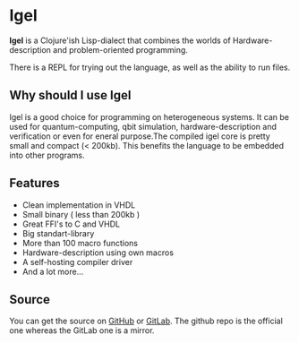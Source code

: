 # Igel

**Igel** is a Clojure'ish Lisp-dialect that combines the worlds of Hardware-description and problem-oriented programming.

There is a REPL for trying out the language, as well as the ability
to run files. 
<br>

## Why should I use Igel

Igel is a good choice for programming on heterogeneous systems. It can be used for quantum-computing, qbit simulation, hardware-description and verification or even for eneral purpose.The compiled igel core is pretty small and compact (< 200kb). This benefits the language to be embedded into other programs.

## Features

* Clean implementation in VHDL
* Small binary ( less than 200kb )
* Great FFI's to C and VHDL
* Big standart-library
* More than 100 macro functions
* Hardware-description using own macros
* A self-hosting compiler driver
* And a lot more...

## Source

You can get the source on [GitHub](https://github.com/timo-cmd2/Igel) or
[GitLab](https://gitlab.com/timo-cmd2/Igel). The github repo is the official one
whereas the GitLab one is a mirror.
